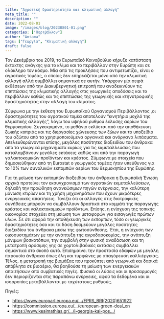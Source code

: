 ```yaml
---
title: "Αγροτική δραστηριότητα και κλιματική αλλαγή"
meta_title: ""
description: ""
date: 2022-08-01
image: "/images/blog/20230801-01.png"
categories: ["Περιβάλλον"]
author: "Antama"
tags: ["Γεωργία", "Κλιματική αλλαγή"]
draft: false
---
```


Τον Δεκέμβριο του 2019, το Ευρωπαϊκό Κοινοβούλιο κήρυξε κατάσταση έκτακτης ανάγκης για το κλίμα και το περιβάλλον στην
Ευρώπη και σε ολόκληρο τον κόσμο. Μία από τις προκλήσεις που αντιμετωπίζει, είναι ο αγροτικός τομέας, ο οποίος δεν
επηρεάζεται μόνο από την κλιματική
αλλαγή αλλά συμβάλλει σημαντικά σε αυτήν. Υπάρχουν μία σειρά εκθέσεων από την Διακυβερνητική επιτροπή που αναδεικνύουν
τις επιπτώσεις της κλιματικής αλλαγής στις
γεωργικές αποδόσεις και το περιβάλλον καθώς και τις επιπτώσεις της γεωργικής και κτηνοτροφικής δραστηριότητας στην
αλλαγή του κλίματος.

Σύμφωνα με την έκθεση του Ευρωπαϊκού Οργανισμού Περιβάλλοντος ,οι δραστηριότητες του αγροτικού τομέα αποτελούν
“κινητήριο μοχλό της κλιματικής αλλαγής”, λόγω του υψηλού ρυθμού έκλυσης αερίων του θερμοκηπίου.
Συγκεκριμένα, το μεθάνιο εκλύεται από την αποθήκευση ζωικής κοπριάς και τις διεργασίες χώνευσης των ζώων και το
υποξείδιο του αζώτου από τα χρησιμοποιούμενα οργανικά και ανόργανα λιπάσματα. Απελευθερώνονται επίσης, μεγάλες ποσότητες
διοξειδίου του άνθρακα από τα γεωργικά μηχανήματα κυρίως για τις εκμεταλλεύσεις που καταλαμβάνουν μεγάλες εκτάσεις καθώς
και από την παραγωγή γαλακτοκομικών προϊόντων και κρέατος.
Σύμφωνα με στοιχεία που δημοσιεύθηκαν από τη Eurostat ο γεωργικός τομέας ήταν υπεύθυνος για το 10% των συνολικών
εκπομπών αερίων του θερμοκηπίου της Ευρώπης.

Για τη μείωση των εκπομπών διοξειδίου του άνθρακα η Ευρωπαϊκή Ένωση αρχικά προτείνει τον εκσυγχρονισμό των αγροτικών
εκμεταλλεύσεων, δηλαδή την προώθηση ανανεώσιμων πηγών ενέργειας, την καλύτερη μόνωση κτιρίων και τη χρήση μηχανημάτων
που έχουν μικρότερες ενεργειακές απαιτήσεις.
Τονίζει ότι οι αλλαγές στις διατροφικές συνήθειες μπορούν να συμβάλλουν δραστικά στο κομμάτι της παραγωγής κρέατος και
γαλακτοκομικών προϊόντων.
Επίσης, η ενίσχυση της τοπικής οικονομίας στοχεύει στη μείωση των μεταφορών για εισαγωγές πρώτων υλών.
Σε ότι αφορά την αποθήκευση των εκπομπών, τόσο οι γεωργικές δραστηριότητες όσο και τα δάση δεσμεύουν μεγάλες ποσότητες
διοξειδίου του άνθρακα μέσω της φωτοσύνθεσης.
Έτσι, η ενίσχυση των οικοσυστημάτων με την ανάπτυξη της αγροδασοκομίας, την ανάπτυξη μόνιμων βοσκοτόπων, την συμβολή
στην φυσική αναδάσωση και τη μετατροπή αρόσιμης γης σε χορτολιβαδικές εκτάσεις συμβάλλει σημαντικά στο σκοπό αυτό.
Επισημαίνει την προστασία εδαφών με μεγάλη παρουσία άνθρακα όπως έλη και τυρφώνες με απαγόρευση καλλιέργειας.
Τέλος, η μετατροπή της βιομάζας που προκύπτει από γεωργικά και δασικά απόβλητα σε βιοαέριο, θα βοηθούσε τη μείωση των
ενεργειακών απαιτήσεων από συμβατικές πηγές.
Φυσικά οι λύσεις και οι προσαρμογές δεν περιορίζονται στις παραπάνω ενέργειες, αφού τα δεδομένα και οι ισορροπίες
μεταβάλλονται με ταχύτατους ρυθμούς.

Πηγές:

- https://www.europarl.europa.eu/.../EPRS_BRI(2020)651922
- https://commission.europa.eu/.../european-green-deal_en
- https://www.keaimathias.gr/.../i-georgia-kai-pos.../
